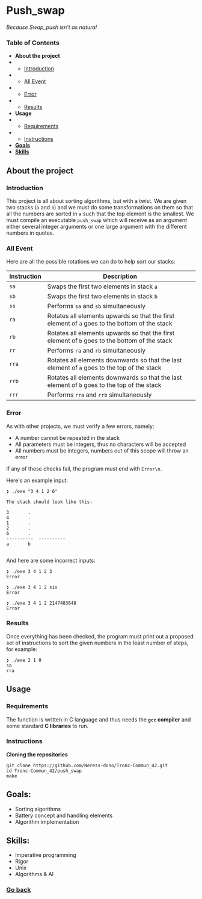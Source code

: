

# Push_swap
*Because Swap_push isn’t as natural*

### Table of Contents
* **About the project**
* * [Introduction](#introduction)
* * [All Event](#all-event)
* * [Error ](#error )
* * [Results ](#results)
* **Usage**
* * [Requirements](#requirements)
* * [Instructions](#instructions)
* [**Goals**](#goals)
* [**Skills**](#skills)

## About the project

### Introduction

This project is all about sorting algorithms, but with a twist. We are given two stacks (`a`  and  `b`) and we must do some transformations on them so that all the numbers are sorted in  `a`  such that the top element is the smallest. We must compile an executable  `push_swap`  which will receive as an argument either several integer arguments or one large argument with the different numbers in quotes.

### All Event

Here are all the possible rotations we can do to help sort our stacks:

| Instruction | Description |
| -- | -- |
| `sa` | Swaps the first two elements in stack  `a` |
| `sb` | Swaps the first two elements in stack  `b` |
| `ss` | Performs  `sa`  and  `sb`  simultaneously |
| `ra` | Rotates all elements upwards so that the first element of  `a`  goes to the bottom of the stack |
| `rb` | Rotates all elements upwards so that the first element of  `b`  goes to the bottom of the stack |
| `rr` | Performs  `ra`  and  `rb`  simultaneously |
| `rra` | Rotates all elements downwards so that the last element of  `a`  goes to the top of the stack |
| `rrb` | Rotates all elements downwards so that the last element of  `b`  goes to the top of the stack |
| `rrr` | Performs  `rra`  and  `rrb`  simultaneously |

### Error 

As with other projects, we must verify a few errors, namely:

-   A number cannot be repeated in the stack
-   All parameters must be integers, thus no characters will be accepted
-   All numbers must be integers, numbers out of this scope will throw an error

If any of these checks fail, the program must end with  `Error\n`.

Here's an example input:

```
❯ ./exe "3 4 1 2 6"

The stack should look like this:

3		.		
4		.		
1		.		
2		.		
6		.		
----------	----------
a		b


```

And here are some incorrect inputs:
```
❯ ./exe 3 4 1 2 3
Error

❯ ./exe 3 4 1 2 six
Error

❯ ./exe 3 4 1 2 2147483648
Error
```

### Results

Once everything has been checked, the program must print out a proposed set of instructions to sort the given numbers in the least number of steps, for example:
```
❯ ./exe 2 1 0
sa
rra
```

## Usage

### Requirements

The function is written in C language and thus needs the  **`gcc`  compiler**  and some standard  **C libraries**  to run.

### Instructions

**Cloning the repositories**

```shell
git clone https://github.com/Neress-dono/Tronc-Commun_42.git 
cd Tronc-Commun_42/push_swap
make
```


 ## Goals:

- Sorting algorithms  
- Battery concept and handling elements  
- Algorithm implementation

## Skills:

- Imperative programming  
- Rigor  
- Unix  
- Algorithms & AI

### [Go back](https://github.com/Neress-dono/common-core_42)
